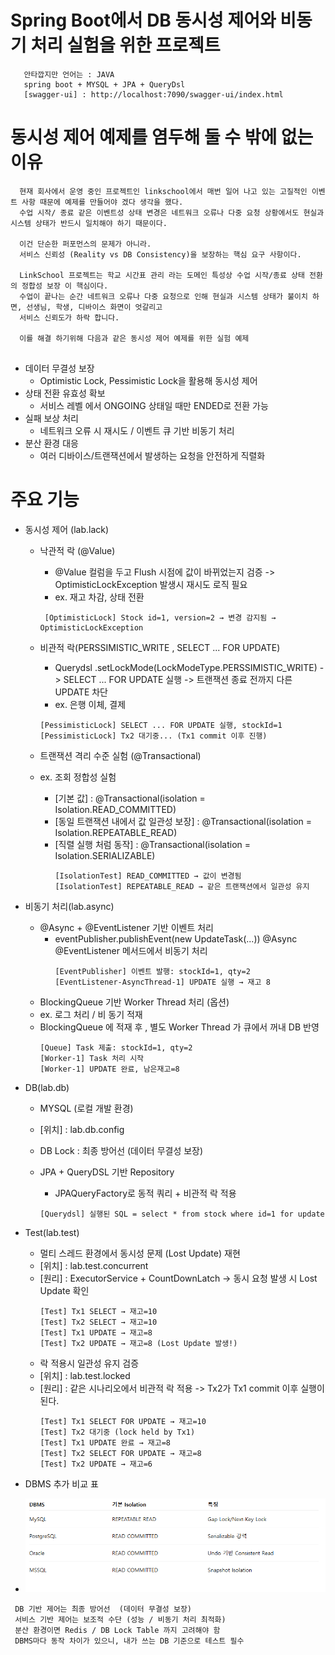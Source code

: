 #  Spring  Boot에서 DB 동시성 제어와 비동기 처리 실험을 위한 프로젝트 
```
   안타깝지만 언어는 : JAVA 
   spring boot + MYSQL + JPA + QueryDsl 
   [swagger-ui] : http://localhost:7090/swagger-ui/index.html
```

# 동시성 제어 예제를 염두해 둘 수 밖에 없는 이유 
```
  현재 회사에서 운영 중인 프로젝트인 linkschool에서 매번 일어 나고 있는 고질적인 이벤트 사항 때문에 예제를 만들어야 겠다 생각을 했다. 
  수업 시작/ 종료 같은 이벤트성 상태 변경은 네트워크 오류나 다중 요청 상황에서도 현실과 시스템 상태가 반드시 일치해야 하기 때문이다. 
  
  이건 단순한 퍼포먼스의 문제가 아니라. 
  서비스 신뢰성 (Reality vs DB Consistency)을 보장하는 핵심 요구 사항이다. 
  
  LinkSchool 프로젝트는 학교 시간표 관리 라는 도메인 특성상 수업 시작/종료 상태 전환의 정합성 보장 이 핵심이다. 
  수업이 끝나는 순간 네트워크 오류나 다중 요청으로 인해 현실과 시스템 상태가 불이치 하면, 선생님, 학생, 디바이스 화면이 엇갈리고
  서비스 신뢰도가 하락 합니다. 
  
  이를 해결 하기위해 다음과 같은 동시성 제어 예제를 위한 실험 예제 
 
```
  - 데이터 무결성 보장
    - Optimistic Lock, Pessimistic Lock을 활용해 동시성 제어
  - 상태 전환 유효성 확보
    - 서비스 레벨 에서 ONGOING 상태일 때만 ENDED로 전환 가능 
  - 실패 보상 처리 
    - 네트워크 오류 시 재시도 / 이벤트 큐 기반 비동기 처리
  - 분산 환경 대응
    - 여러 디바이스/트랜잭션에서 발생하는 요청을 안전하게 직렬화 



# 주요 기능
- 동시성 제어 (lab.lack)
  - 낙관적 락 (@Value)
    -  @Value 컬럼을 두고 Flush 시점에 값이 바뀌었는지 검증 ->  OptimisticLockException 발생시 재시도 로직 필요
    -  ex.  재고 차감, 상태 전환
      ```
       [OptimisticLock] Stock id=1, version=2 → 변경 감지됨 → OptimisticLockException
      ```
    
  - 비관적 락(PERSSIMISTIC_WRITE , SELECT ... FOR UPDATE) 
    -  Querydsl  .setLockMode(LockModeType.PERSSIMISTIC_WRITE) -> SELECT ... FOR UPDATE 실행 -> 트랜잭션 종료 전까지 다른 UPDATE 차단
    -  ex. 은행 이체, 결제
      ```
      [PessimisticLock] SELECT ... FOR UPDATE 실행, stockId=1
      [PessimisticLock] Tx2 대기중... (Tx1 commit 이후 진행)
      ```
  - 트랜잭션 격리 수준 실험 (@Transactional)
  - ex. 조회 정합성 실험 
    - [기본 값] :  @Transactional(isolation = Isolation.READ_COMMITTED)
    - [동일 트랜잭션 내에서 값 일관성 보장] :  @Transactional(isolation = Isolation.REPEATABLE_READ)
    - [직렬 실행 처럼 동작] : @Transactional(isolation = Isolation.SERIALIZABLE)
      ```
      [IsolationTest] READ_COMMITTED → 값이 변경됨
      [IsolationTest] REPEATABLE_READ → 같은 트랜잭션에서 일관성 유지
      ```
- 비동기 처리(lab.async)
  - @Async + @EventListener 기반 이벤트 처리
    - eventPublisher.publishEvent(new UpdateTask(...))
      @Async @EventListener 메서드에서 비동기 처리
      ```
      [EventPublisher] 이벤트 발행: stockId=1, qty=2
      [EventListener-AsyncThread-1] UPDATE 실행 → 재고 8
      ```
  - BlockingQueue 기반 Worker Thread 처리 (옵션)
  -  ex. 로그 처리 / 비 동기 적재 
    - BlockingQueue<UpdateTask> 에 적재 후 , 별도 Worker Thread 가 큐에서 꺼내  DB 반영
      ```
      [Queue] Task 제출: stockId=1, qty=2
      [Worker-1] Task 처리 시작
      [Worker-1] UPDATE 완료, 남은재고=8
      ```
- DB(lab.db)
  - MYSQL (로컬 개발 환경)
  - [위치] : lab.db.config
  - DB Lock : 최종 방어선 (데이터 무결성 보장)

  - JPA +  QueryDSL 기반 Repository 
    - JPAQueryFactory로 동적 쿼리  + 비관적 락 적용 
    ```
    [Querydsl] 실행된 SQL = select * from stock where id=1 for update
    ```

- Test(lab.test)
  - 멀티 스레드 환경에서 동시성 문제 (Lost Update) 재현 
  - [위치] : lab.test.concurrent
  - [원리] : ExecutorService + CountDownLatch → 동시 요청 발생 시 Lost Update 확인
    ```
    [Test] Tx1 SELECT → 재고=10
    [Test] Tx2 SELECT → 재고=10
    [Test] Tx1 UPDATE → 재고=8
    [Test] Tx2 UPDATE → 재고=8 (Lost Update 발생!)
    ```
  - 락 적용시 일관성 유지 검증 
  - [위치] : lab.test.locked
  - [원리] : 같은 시나리오에서 비관적 락 적용 -> Tx2가 Tx1 commit 이후 실행이 된다. 
    ```
    [Test] Tx1 SELECT FOR UPDATE → 재고=10
    [Test] Tx2 대기중 (lock held by Tx1)
    [Test] Tx1 UPDATE 완료 → 재고=8
    [Test] Tx2 SELECT FOR UPDATE → 재고=8
    [Test] Tx2 UPDATE → 재고=6
    ```
-  DBMS 추가 비교 표
  - ![My Logo](images/lockTable.png)



```
 DB 기반 제어는 최종 방어선  (데이터 무결성 보장)
 서비스 기반 제어는 보조적 수단 (성능 / 비동기 처리 최적화)
 분산 환경이면 Redis / DB Lock Table 까지 고려해야 함 
 DBMS마다 동작 차이가 있으니, 내가 쓰는 DB 기준으로 테스트 필수 
```





